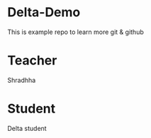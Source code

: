 # Delta-Demo
This is example repo to learn more git & github

# Teacher
 Shradhha 

 # Student
Delta student


